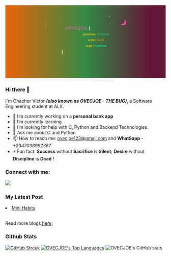 <img src="Screenshot_2021-10-14 CodePen - A Pen by OVECJOE.png">

### Hi there 👋
I'm Ohachor Victor ***(also known as OVECJOE - THE BUG)***, a Software Engineering student at ALX.
- 🔭 I’m currently working on a **personal bank app**
- 🌱 I’m currently learning 
- 🤔 I’m looking for help with C, Python and Backend Technologies.
- 💬 Ask me about C and Python
- 📫 How to reach me: ovecjoe123@gmail.com and **WhatSapp** - _+2347038992367_
- ⚡ Fun fact: **Success** without **Sacrifice** is **Silent**; **Desire** without **Discipline** is **Dead** *!*

### Connect with me:
<p align="left">

<a href = "https://www.linkedin.com/in/victor-ohachor-546a181b2/"><img src="https://img.icons8.com/fluent/48/000000/linkedin.png"></a>
</p>

 ### My Latest Post
<li> <a href="https://ovecjoe.hashnode.dev/mini-habits"> Mini Habits </a> </li> </br>
 
 Read more blogs<a href="https://ovecjoe.hashnode.dev/"> here</a>.
 
   ### Github Stats
 [![GitHub Streak](https://github-readme-streak-stats.herokuapp.com/?user=OVECJOE&theme=highcontrast)](https://git.io/streak-stats)
 <a href="https://github.com/SubhamRaoniar28/github-readme-stats"><img alt="OVECJOE's Top Languages" src="https://github-readme-stats.vercel.app/api/top-langs/?username=OVECJOE&langs_count=8&count_private=true&layout=compact&theme=highcontrast&hide_border=true&bg_color=0A524E" /></a>
![OVECJOE's GitHub stats](https://github-readme-stats.vercel.app/api?username=OVECJOE&show_icons=true&theme=highcontrast)
<br>
